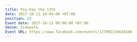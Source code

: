 ```yaml
---
title: Psy-Day the 13th
date: 2017-10-11 10:04:00 +07:00
position: 22
Event date: 2017-10-13 00:00:00 +07:00
Venue: Sidewalk
Event URL: https://www.facebook.com/events/127002234620160
---
```


